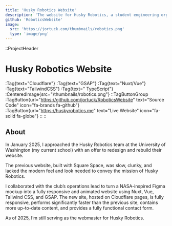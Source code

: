 ```yaml
---
title: 'Husky Robotics Website'
description: 'The website for Husky Robotics, a student engineering organization at the University of Washington.'
github: 'RoboticsWebsite'
image:
  src: 'https://jortuck.com/thumbnails/robotics.png'
  type: 'image/png'
---
```


::ProjectHeader

# Husky Robotics Website

:Tag{text="Cloudflare"} :Tag{text="GSAP"} :Tag{text="Nuxt/Vue"}  :Tag{text="TailwindCSS"} :Tag{text="
TypeScript"}
:CenteredImage{src="/thumbnails/robotics.png"}
::TagButtonGroup
:TagButton{url="https://github.com/jortuck/RoboticsWebsite" text="Source Code" icon="fa-brands fa-github"}
:TagButton{url="https://huskyrobotics.me" text="Live Website" icon="fa-solid fa-globe"}
::
::

## About

In January 2025, I approached the Husky Robotics team at the University of Washington (my current school) with an offer to
redesign and rebuild their website.

The previous website, built with Square Space, was slow, clunky, and lacked the modern feel and look needed to convey the mission of Husky Robotics.

I collaborated with the club’s operations lead to turn a NASA-inspired Figma mockup into a fully responsive and animated website using Nuxt, Vue, Tailwind CSS, and GSAP. 
The new site, hosted on Cloudflare pages, is fully responsive, performs significantly faster than the previous site, contains more up-to-date content, and provides a fully 
functional contact form.

As of 2025, I’m still serving as the webmaster for Husky Robotics.

